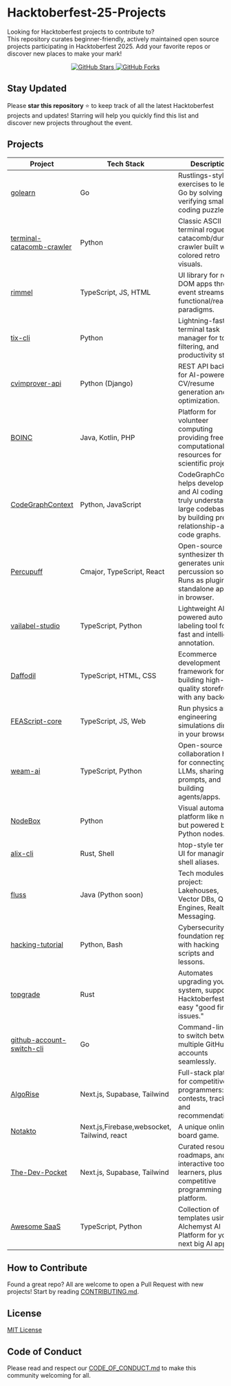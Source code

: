 # Hacktoberfest-25-Projects

Looking for Hacktoberfest projects to contribute to?  
This repository curates beginner-friendly, actively maintained open source projects participating in Hacktoberfest 2025. Add your favorite repos or discover new places to make your mark!


<div align="center">
  <a href="https://github.com/MasterAffan/Hacktoberfest-25-Projects/stargazers">
    <img src="https://img.shields.io/github/stars/MasterAffan/Hacktoberfest-25-Projects?style=social" alt="GitHub Stars">
  </a>
  <a href="https://github.com/MasterAffan/Hacktoberfest-25-Projects/forks">
    <img src="https://img.shields.io/github/forks/MasterAffan/Hacktoberfest-25-Projects?style=social" alt="GitHub Forks">
  </a>
</div>


## Stay Updated

Please **star this repository** ⭐️  to keep track of all the latest Hacktoberfest projects and updates! Starring will help you quickly find this list and discover new projects throughout the event.



## Projects
| Project                                                                                           | Tech Stack         | Description                                                                                 |
|---------------------------------------------------------------------------------------------------|--------------------|---------------------------------------------------------------------------------------------|
| [golearn](https://github.com/zhravan/golearn)                                                     | Go                 | Rustlings-style CLI exercises to learn Go by solving and verifying small coding puzzles.     |
| [terminal-catacomb-crawler](https://github.com/CatacombCrawler/terminal-catacomb-crawler)         | Python             | Classic ASCII terminal roguelike catacomb/dungeon crawler built with colored retro visuals.  |
| [rimmel](https://github.com/reactivehtml/rimmel)                                                  | TypeScript, JS, HTML| UI library for real DOM apps through event streams and functional/reactive paradigms.        |
| [tix-cli](https://github.com/TheDevOpsBlueprint/tix-cli)                                          | Python             | Lightning-fast terminal task manager for todos, filtering, and productivity stats.           |
| [cvimprover-api](https://github.com/CVImprover/cvimprover-api)                                    | Python (Django)    | REST API backend for AI-powered CV/resume generation and optimization.                       |
| [BOINC](https://github.com/BOINC/boinc)                                                           | Java, Kotlin, PHP    | Platform for volunteer computing providing free computational resources for scientific projects. |
| [CodeGraphContext](https://github.com/Shashankss1205/CodeGraphContext)                            | Python, JavaScript | CodeGraphContext helps developers and AI coding tools truly understand large codebases by building precise, relationship-aware code graphs. |
| [Percupuff](https://github.com/lilyvanoekel/percupuff)                                            | Cmajor, TypeScript, React | Open-source drum synthesizer that generates unique percussion sounds. Runs as plugin, standalone app, or in browser. |
| [vailabel-studio](https://github.com/vailabel/vailabel-studio)                                    | TypeScript, Python        | Lightweight AI-powered auto labeling tool for fast and intelligent annotation. |
| [Daffodil](https://github.com/graycoreio/daffodil)                                                | TypeScript, HTML, CSS     | Ecommerce development framework for building high-quality storefronts with any backend. |
| [FEAScript-core](https://github.com/FEAScript/FEAScript-core)                                     | TypeScript, JS, Web       | Run physics and engineering simulations directly in your browser. |
| [weam-ai](https://github.com/weam-ai/weam)                                                        | TypeScript, Python        | Open-source AI collaboration hub for connecting LLMs, sharing prompts, and building agents/apps. |
| [NodeBox](https://github.com/shreyansh-shankar/NodeBox)                                           | Python                    | Visual automation platform like n8n, but powered by Python nodes. |
| [alix-cli](https://github.com/TheDevOpsBlueprint/alix-cli)                                        | Rust, Shell               | htop-style terminal UI for managing shell aliases. |
| [fluss](https://github.com/apache/fluss)                                                          | Java (Python soon)        | Tech modules project: Lakehouses, Vector DBs, Query Engines, Realtime Messaging. |
| [hacking-tutorial](https://github.com/amandewatnitrr/hacking-tutorial)                            | Python, Bash              | Cybersecurity foundation repo with hacking scripts and lessons. |
| [topgrade](https://github.com/topgrade-rs/topgrade)                                               | Rust                      | Automates upgrading your system, supports Hacktoberfest with easy "good first issues." |
| [github-account-switch-cli](https://github.com/TheDevOpsBlueprint/github-account-switch-cli)      | Go                        | Command-line tool to switch between multiple GitHub accounts seamlessly. |
| [AlgoRise](https://github.com/Hackeries/AlgoRise)                                                 | Next.js, Supabase, Tailwind | Full-stack platform for competitive programmers: contests, tracking, and recommendations. |
| [Notakto](https://github.com/rakshitg600/notakto-website)                                                 | Next.js,Firebase,websocket, Tailwind, react | A unique online board game. |
| [The-Dev-Pocket](https://github.com/Darshan3690/The-Dev-Pocket)                                   | Next.js, Supabase, Tailwind | Curated resources, roadmaps, and interactive tools for learners, plus competitive programming platform. |
| [Awesome SaaS](https://github.com/alchemyst-ai/awesome-saas)                                   | TypeScript, Python | Collection of templates using the Alchemyst AI Platform for your next big AI app. |



## How to Contribute

Found a great repo? All are welcome to open a Pull Request with new projects! Start by reading [CONTRIBUTING.md](CONTRIBUTING.md).


## License

[MIT License](LICENSE)


## Code of Conduct

Please read and respect our [CODE_OF_CONDUCT.md](CODE_OF_CONDUCT.md) to make this community welcoming for all.
